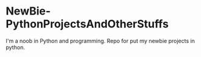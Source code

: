 # NewBie-PythonProjectsAndOtherStuffs
I'm a noob in Python and programming. Repo for put my newbie projects in python.
